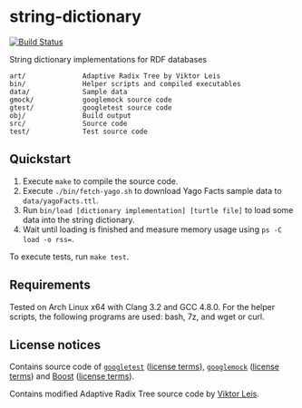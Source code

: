 # string-dictionary

[![Build Status](https://secure.travis-ci.org/fwalch/string-dictionary.png?branch=master)](http://travis-ci.org/fwalch/string-dictionary)

String dictionary implementations for RDF databases

    art/              Adaptive Radix Tree by Viktor Leis
    bin/              Helper scripts and compiled executables
    data/             Sample data
    gmock/            googlemock source code
    gtest/            googletest source code
    obj/              Build output
    src/              Source code
    test/             Test source code

## Quickstart

 1. Execute `make` to compile the source code.
 2. Execute `./bin/fetch-yago.sh` to download Yago Facts sample data to `data/yagoFacts.ttl`.
 3. Run `bin/load [dictionary implementation] [turtle file]` to load some data into the string dictionary.
 4. Wait until loading is finished and measure memory usage using `ps -C load -o rss=`.

To execute tests, run `make test`.

## Requirements

Tested on Arch Linux x64 with Clang 3.2 and GCC 4.8.0.
For the helper scripts, the following programs are used: bash, 7z, and wget or curl.

## License notices

Contains source code of [`googletest`](https://code.google.com/p/googletest) ([license terms](gtest/COPYING)), [`googlemock`](https://code.google.com/p/googlemock) ([license terms](gmock/COPYING)) and [Boost](http://www.boost.org) ([license terms](boost/LICENSE_1_0.txt)).

Contains modified Adaptive Radix Tree source code by [Viktor Leis](http://www-db.in.tum.de/~leis/).
